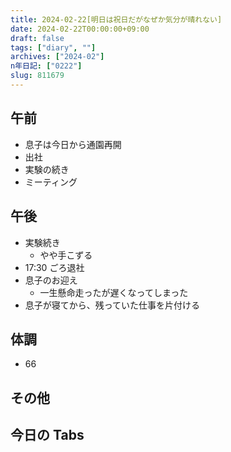 ```yaml
---
title: 2024-02-22[明日は祝日だがなぜか気分が晴れない]
date: 2024-02-22T00:00:00+09:00
draft: false
tags: ["diary", ""]
archives: ["2024-02"]
n年日記: ["0222"]
slug: 811679
---
```


## 午前

- 息子は今日から通園再開
- 出社
- 実験の続き
- ミーティング

## 午後

- 実験続き
  - やや手こずる
- 17:30 ごろ退社
- 息子のお迎え
  - 一生懸命走ったが遅くなってしまった
- 息子が寝てから、残っていた仕事を片付ける

## 体調

- 66

## その他

## 今日の Tabs
